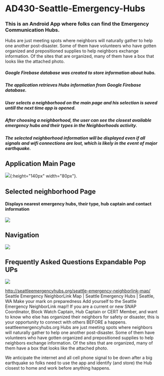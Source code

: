 # AD430-Seattle-Emergency-Hubs


### This is an Android App where folks can find the Emergency Communication Hubs.

Hubs are just meeting spots where neighbors will naturally gather to help one another post-disaster.
Some of them have volunteers who have gotten organized and prepositioned supplies to help neighbors exchange information.  Of the sites that are organized, many of them have a box that looks like the attached photo.

##### Google Firebase database was created to store information about hubs.
##### The application retrieves Hubs information from Google Firebase database.
##### User selects a neighborhood on the main page and his selection is saved untill the next time app is opened.
##### After choosing a neighborhood, the user can see the closest available emergency hubs and their types in the Neighborhoods activity.
##### The selected neighborhood information will be displayed even if all signals and wifi connections are lost, which is likely in the event of major earthquake.

## Application Main Page

![](screenshots/main.png){:height="140px" width="80px"}.

## Selected neighborhood Page
#### Displays nearest emergency hubs, their type, hub captain and contact information
![](screenshots/neighborhood.png)

## Navigation
![](screenshots/navigation.png)

## Frequently Asked Questions Expandable Pop UPs
![](screenshots/FAQ.png)


http://seattleemergencyhubs.org/seattle-emergency-neighborlink-map/
Seattle Emergency NeighborLink Map | Seattle Emergency Hubs | Seattle, WA
Make your mark on preparedness Add yourself to the Seattle Emergency NeighborLink map!! If you are a current or new SNAP Coordinator, Block Watch Captain, Hub Captain or CERT Member, and want to know who else has organized their neighbors for safety or disaster, this is your opportunity to connect with others BEFORE a happens.
seattleemergencyhubs.org
Hubs are just meeting spots where neighbors will naturally gather to help one another post-disaster.  Some of them have volunteers who have gotten organized and prepositioned supplies to help neighbors exchange information.  Of the sites that are organized, many of them have a box that looks like the attached photo.


We anticipate the internet and all cell phone signal to be down after a big earthquake so folks need to use the app and identify (and store) the Hub closest to home and work before anything happens.  
